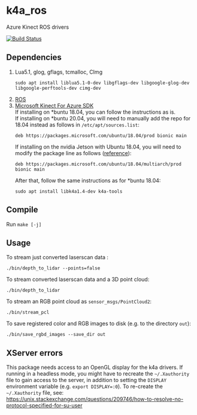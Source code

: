 # k4a_ros

Azure Kinect ROS drivers

[![Build Status](https://github.com/ut-amrl/k4a_ros/actions/workflows/buildTest.yml/badge.svg)](https://github.com/ut-amrl/k4a_ros/actions)

## Dependencies

1. Lua5.1, glog, gflags, tcmalloc, CImg
    ```
    sudo apt install liblua5.1-0-dev libgflags-dev libgoogle-glog-dev libgoogle-perftools-dev cimg-dev
    ```
1. [ROS](https://wiki.ros.org/Installation/)
1. [Microsoft Kinect For Azure SDK](https://docs.microsoft.com/en-us/azure/kinect-dk/sensor-sdk-download)  
    If installing on \*buntu 18.04, you can follow the instructions as is.  
    If installing on \*buntu 20.04, you will need to manually add the repo for 18.04 instead as follows in `/etc/apt/sources.list`:
    ```
    deb https://packages.microsoft.com/ubuntu/18.04/prod bionic main
    ```
    If installing on the nvidia Jetson with Ubuntu 18.04, you will need to modify the package line as follows ([reference](https://github.com/microsoft/Azure-Kinect-Sensor-SDK/blob/develop/docs/usage.md#debian-package)):
    ```
    deb https://packages.microsoft.com/ubuntu/18.04/multiarch/prod bionic main
    ```
    After that, follow the same instructions as for \*buntu 18.04:
    ```
    sudo apt install libk4a1.4-dev k4a-tools
    ```

## Compile

Run `make [-j]`

## Usage

To stream just converted laserscan data :
```
./bin/depth_to_lidar --points=false
```

To stream converted laserscan data and a 3D point cloud:
```
./bin/depth_to_lidar
```

To stream an RGB point cloud as `sensor_msgs/PointCloud2`:
```
./bin/stream_pcl
```

To save registered color and RGB images to disk (e.g. to the directory `out`):
```
./bin/save_rgbd_images --save_dir out
```

## XServer errors

This package needs access to an OpenGL display for the k4a drivers. If running in a headless mode, you might have to recreate the `~/.Xauthority` file to gain access to the server, in addition to setting the `DISPLAY` environment variable (e.g. `export DISPLAY=:0`). To re-create the `~/.Xauthority` file, see:
https://unix.stackexchange.com/questions/209746/how-to-resolve-no-protocol-specified-for-su-user
